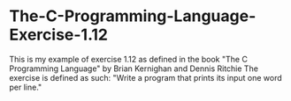 # The-C-Programming-Language-Exercise-1.12
This is my example of exercise 1.12 as defined in the book "The C Programming Language" by Brian Kernighan and Dennis Ritchie The exercise is defined as such: "Write a program that prints its input one word per line."
